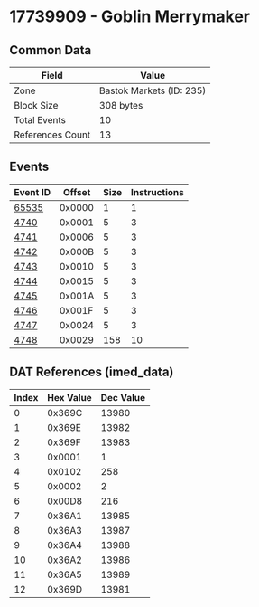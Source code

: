 # 17739909 - Goblin Merrymaker

## Common Data

| Field            | Value                    |
|------------------|--------------------------|
| Zone             | Bastok Markets (ID: 235) |
| Block Size       | 308 bytes                |
| Total Events     | 10                       |
| References Count | 13                       |

## Events

| Event ID            | Offset   |   Size |   Instructions |
|---------------------|----------|--------|----------------|
| [65535](./65535.md) | 0x0000   |      1 |              1 |
| [4740](./4740.md)   | 0x0001   |      5 |              3 |
| [4741](./4741.md)   | 0x0006   |      5 |              3 |
| [4742](./4742.md)   | 0x000B   |      5 |              3 |
| [4743](./4743.md)   | 0x0010   |      5 |              3 |
| [4744](./4744.md)   | 0x0015   |      5 |              3 |
| [4745](./4745.md)   | 0x001A   |      5 |              3 |
| [4746](./4746.md)   | 0x001F   |      5 |              3 |
| [4747](./4747.md)   | 0x0024   |      5 |              3 |
| [4748](./4748.md)   | 0x0029   |    158 |             10 |

## DAT References (imed_data)

|   Index | Hex Value   |   Dec Value |
|---------|-------------|-------------|
|       0 | 0x369C      |       13980 |
|       1 | 0x369E      |       13982 |
|       2 | 0x369F      |       13983 |
|       3 | 0x0001      |           1 |
|       4 | 0x0102      |         258 |
|       5 | 0x0002      |           2 |
|       6 | 0x00D8      |         216 |
|       7 | 0x36A1      |       13985 |
|       8 | 0x36A3      |       13987 |
|       9 | 0x36A4      |       13988 |
|      10 | 0x36A2      |       13986 |
|      11 | 0x36A5      |       13989 |
|      12 | 0x369D      |       13981 |
